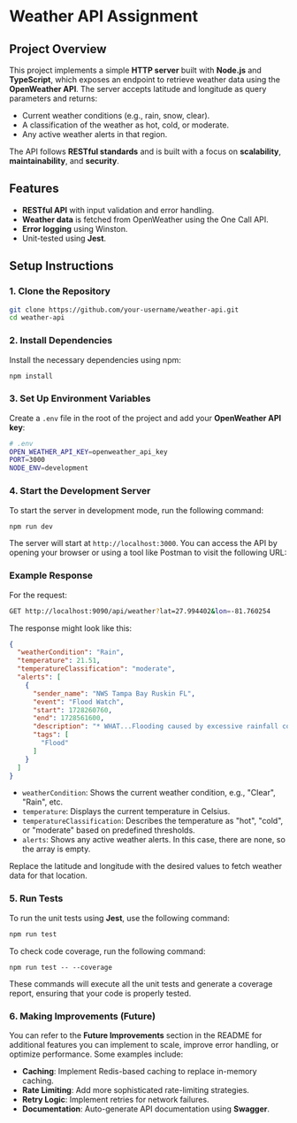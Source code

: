 # Weather API Assignment

## Project Overview

This project implements a simple **HTTP server** built with **Node.js** and **TypeScript**, which exposes an endpoint to retrieve weather data using the **OpenWeather API**. The server accepts latitude and longitude as query parameters and returns:
- Current weather conditions (e.g., rain, snow, clear).
- A classification of the weather as hot, cold, or moderate.
- Any active weather alerts in that region.

The API follows **RESTful standards** and is built with a focus on **scalability**, **maintainability**, and **security**.

## Features
- **RESTful API** with input validation and error handling.
- **Weather data** is fetched from OpenWeather using the One Call API.
- **Error logging** using Winston.
- Unit-tested using **Jest**.


## Setup Instructions

### 1. Clone the Repository

```bash
git clone https://github.com/your-username/weather-api.git
cd weather-api
```
### 2. Install Dependencies

Install the necessary dependencies using npm:

```bash
npm install
```

### 3. Set Up Environment Variables

Create a `.env` file in the root of the project and add your **OpenWeather API key**:

```bash
# .env
OPEN_WEATHER_API_KEY=openweather_api_key
PORT=3000
NODE_ENV=development
```


### 4. Start the Development Server

To start the server in development mode, run the following command:

```bash
npm run dev
```


The server will start at `http://localhost:3000`. You can access the API by opening your browser or using a tool like Postman to visit the following URL:


### Example Response

For the request:

```bash
GET http://localhost:9090/api/weather?lat=27.994402&lon=-81.760254
```

The response might look like this:

```json
{
  "weatherCondition": "Rain",
  "temperature": 21.51,
  "temperatureClassification": "moderate",
  "alerts": [
    {
      "sender_name": "NWS Tampa Bay Ruskin FL",
      "event": "Flood Watch",
      "start": 1728260760,
      "end": 1728561600,
      "description": "* WHAT...Flooding caused by excessive rainfall continues to be\npossible.\n\n* WHERE...Portions of southwest and west central Florida, including\nthe following areas, in southwest Florida, Coastal Charlotte,\nCoastal Lee, Inland Charlotte and Inland Lee. In west central\nFlorida, Coastal Citrus, Coastal Hernando, Coastal Hillsborough,\nCoastal Levy, Coastal Manatee, Coastal Pasco, Coastal Sarasota,\nDeSoto, Hardee, Highlands, Inland Citrus, Inland Hernando, Inland\nHillsborough, Inland Levy, Inland Manatee, Inland Pasco, Inland\nSarasota, Pinellas, Polk and Sumter.\n\n* WHEN...Through Thursday morning.\n\n* IMPACTS...Excessive runoff may result in flooding of rivers,\ncreeks, streams, and other low-lying and flood-prone locations.\nStorm drains and ditches may become clogged with debris.\n\n* ADDITIONAL DETAILS...\n- * ADDITIONAL DETAILS...\n- Heavy rainfall is forecast this week as deep moisture streams\nacross the area. Then, as Hurricane Milton approaches late\non Wednesday, the threat for heavy rainfall will increase\neven\nfurther. Rainfall totals of 5 to 10 inches, with isolated\ntotals up\nto 15 inches will be possible.\n- https://www.weather.gov/safety/flood\n- https://www.weather.gov/safety/flood",
      "tags": [
        "Flood"
      ]
    }
  ]
}
```

- `weatherCondition`: Shows the current weather condition, e.g., "Clear", "Rain", etc.
- `temperature`: Displays the current temperature in Celsius.
- `temperatureClassification`: Describes the temperature as "hot", "cold", or "moderate" based on predefined thresholds.
- `alerts`: Shows any active weather alerts. In this case, there are none, so the array is empty.


Replace the latitude and longitude with the desired values to fetch weather data for that location.


### 5. Run Tests

To run the unit tests using **Jest**, use the following command:

```bash
npm run test
```

To check code coverage, run the following command:

```
npm run test -- --coverage
```

These commands will execute all the unit tests and generate a coverage report, ensuring that your code is properly tested.

### 6. Making Improvements (Future)

You can refer to the **Future Improvements** section in the README for additional features you can implement to scale, improve error handling, or optimize performance. Some examples include:

- **Caching**: Implement Redis-based caching to replace in-memory caching.
- **Rate Limiting**: Add more sophisticated rate-limiting strategies.
- **Retry Logic**: Implement retries for network failures.
- **Documentation**: Auto-generate API documentation using **Swagger**.
